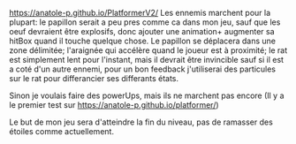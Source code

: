 https://anatole-p.github.io/PlatformerV2/
Les ennemis marchent pour la plupart: le papillon serait a peu pres comme ca dans mon jeu, sauf que les oeuf devraient être explosifs, donc ajouter une animation+ augmenter sa hitBox quand il touche quelque chose. Le papillon se déplacera dans une zone délimitée;
                                      l'araignée qui accélère quand le joueur est à proximité;
                                      le rat est simplement lent pour l'instant, mais il devrait être invincible sauf si il est a coté d'un autre ennemi, pour un bon feedback j'utiliserai des particules sur le rat pour differancier ses differants états.
                                      
Sinon je voulais faire des powerUps, mais ils ne marchent pas encore (Il y a le premier test sur https://anatole-p.github.io/platformer/)

Le but de mon jeu sera d'atteindre la fin du niveau, pas de ramasser des étoiles comme actuellement.
